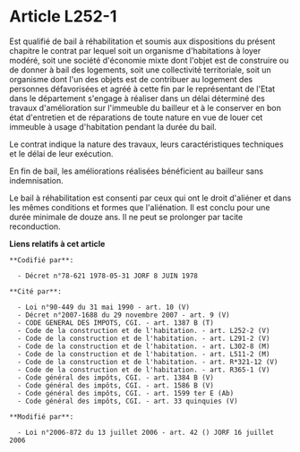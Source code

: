 # Article L252-1

Est qualifié de bail à réhabilitation et soumis aux dispositions du présent chapitre le contrat par lequel soit un organisme
d'habitations à loyer modéré, soit une société d'économie mixte dont l'objet est de construire ou de donner à bail des
logements, soit une collectivité territoriale, soit un organisme dont l'un des objets est de contribuer au logement des
personnes défavorisées et agréé à cette fin par le représentant de l'Etat dans le département s'engage à réaliser dans un
délai déterminé des travaux d'amélioration sur l'immeuble du bailleur et à le conserver en bon état d'entretien et de
réparations de toute nature en vue de louer cet immeuble à usage d'habitation pendant la durée du bail.

Le contrat indique la nature des travaux, leurs caractéristiques techniques et le délai de leur exécution.

En fin de bail, les améliorations réalisées bénéficient au bailleur sans indemnisation.

Le bail à réhabilitation est consenti par ceux qui ont le droit d'aliéner et dans les mêmes conditions et formes que
l'aliénation. Il est conclu pour une durée minimale de douze ans. Il ne peut se prolonger par tacite reconduction.

**Liens relatifs à cet article**

	**Codifié par**:

	  - Décret n°78-621 1978-05-31 JORF 8 JUIN 1978

	**Cité par**:

	  - Loi n°90-449 du 31 mai 1990 - art. 10 (V)
	  - Décret n°2007-1688 du 29 novembre 2007 - art. 9 (V)
	  - CODE GENERAL DES IMPOTS, CGI. - art. 1387 B (T)
	  - Code de la construction et de l'habitation. - art. L252-2 (V)
	  - Code de la construction et de l'habitation. - art. L291-2 (V)
	  - Code de la construction et de l'habitation. - art. L302-8 (M)
	  - Code de la construction et de l'habitation. - art. L511-2 (M)
	  - Code de la construction et de l'habitation. - art. R*321-12 (V)
	  - Code de la construction et de l'habitation. - art. R365-1 (V)
	  - Code général des impôts, CGI. - art. 1384 B (V)
	  - Code général des impôts, CGI. - art. 1586 B (V)
	  - Code général des impôts, CGI. - art. 1599 ter E (Ab)
	  - Code général des impôts, CGI. - art. 33 quinquies (V)

	**Modifié par**:

	  - Loi n°2006-872 du 13 juillet 2006 - art. 42 () JORF 16 juillet 2006
